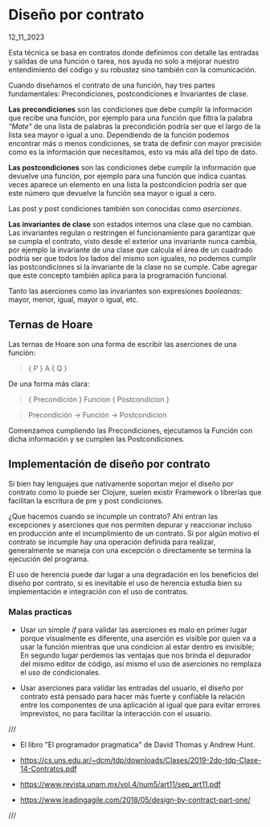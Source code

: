 # Diseño por contrato
12_11_2023

Esta técnica se basa en contratos donde definimos con detalle las entradas y salidas de una función o tarea, nos ayuda no solo a mejorar nuestro entendimiento del código y su robustez sino también con la comunicación.

Cuando diseñamos el contrato de una función, hay tres partes fundamentales: Precondiciones, postcondiciones e Invariantes de clase.

**Las precondiciones** son las condiciones que debe cumplir la información que recibe una función, por ejemplo para una función que filtra la palabra *"Mate"* de una lista de palabras la precondición podría ser que el largo de la lista sea mayor o igual a uno. Dependiendo de la función podemos encontrar más o menos condiciones, se trata de definir con mayor precisión como es la información que necesitamos, esto va más allá del tipo de dato.

**Las postcondiciones** son las condiciones debe cumplir la información que devuelve una función, por ejemplo para una función que indica cuantas veces aparece un elemento en una lista la postcondicion podría ser que este número que devuelve la función sea mayor o igual a cero.

Las post y post condiciones también son conocidas como *aserciones*.

**Las invariantes de clase** son estados internos una clase que no cambian. Las invariantes regulan o restringen el funcionamiento para garantizar que se cumpla el contrato, visto desde el exterior una invariante nunca cambia, por ejemplo la invariante de una clase que calcula el área de un cuadrado podría ser que todos los lados del mismo son iguales, no podemos cumplir las postcondiciones si la invariante de la clase no se cumple. Cabe agregar que este concepto también aplica para la programación funcional.

Tanto las aserciones como las invariantes son expresiones *booleanas*: mayor, menor, igual, mayor o igual, etc.

## Ternas de Hoare

Las ternas de Hoare son una forma de escribir las aserciones de una función:

> { P } A { Q }

De una forma más clara:

> { Precondición } Funcion { Postcondicion }

> Precondición -> Función -> Postcondicion

Comenzamos cumpliendo las Precondiciones, ejecutamos la Función con dicha información y se cumplen las Postcondiciones.

## Implementación de diseño por contrato

Si bien hay lenguajes que nativamente soportan mejor el diseño por contrato como lo puede ser Clojure, suelen existir Framework o librerías que facilitan la escritura de pre y post condiciones.

¿Que hacemos cuando se incumple un contrato? Ahí entran las excepciones y aserciones que nos permiten depurar y reaccionar incluso en producción ante el incumplimiento de un contrato. Si por algún motivo el contrato se incumple hay una operación definida para realizar, generalmente se maneja con una excepción o directamente se termina la ejecución del programa.

El uso de herencia puede dar lugar a una degradación en los beneficios del diseño por contrato, si es inevitable el uso de herencia estudia bien su implementación e integración con el uso de contratos.

### Malas practicas

* Usar un simple *if* para validar las aserciones es malo en primer lugar porque visualmente es diferente, una aserción es visible por quien va a usar la función mientras que una condicion al estar dentro es invisible; En segundo lugar perdemos las ventajas que nos brinda el depurador del mismo editor de código, así mismo el uso de aserciones no remplaza el uso de condicionales.

* Usar aserciones para validar las entradas del usuario, el diseño por contrato está pensado para hacer más fuerte y confiable la relación entre los componentes de una aplicación al igual que para evitar errores imprevistos, no para facilitar la interacción con el usuario.

///

* El libro "El programador pragmatica" de David Thomas y Andrew Hunt.

* https://cs.uns.edu.ar/~dcm/tdp/downloads/Clases/2019-2do-tdp-Clase-14-Contratos.pdf

* https://www.revista.unam.mx/vol.4/num5/art11/sep_art11.pdf

* https://www.leadingagile.com/2018/05/design-by-contract-part-one/

///
